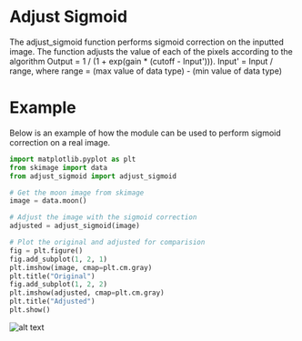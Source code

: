 # Adjust Sigmoid

The adjust_sigmoid function performs sigmoid correction on the inputted image. The function adjusts the value of each of the pixels according to the algorithm Output = 1 / (1 + exp(gain * (cutoff - Input'))).  Input' = Input / range, where range = (max value of data type) - (min value of data type)

# Example

Below is an example of how the module can be used to perform sigmoid correction on a real image.

```python
import matplotlib.pyplot as plt
from skimage import data
from adjust_sigmoid import adjust_sigmoid

# Get the moon image from skimage
image = data.moon()

# Adjust the image with the sigmoid correction
adjusted = adjust_sigmoid(image)

# Plot the original and adjusted for comparision
fig = plt.figure()
fig.add_subplot(1, 2, 1)
plt.imshow(image, cmap=plt.cm.gray)
plt.title("Original")
fig.add_subplot(1, 2, 2)
plt.imshow(adjusted, cmap=plt.cm.gray)
plt.title("Adjusted")
plt.show()
```

![alt text](https://github.com/FaydSpeare/PatternFlow/tree/topic-algorithms/image/adjust_sigmoid/example.png)